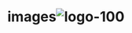 # images![logo-100](https://github.com/bigpang1992/images/assets/31840256/afcd0cbf-58d3-4077-b536-c1e2fe13607b)
